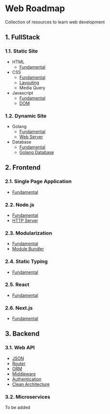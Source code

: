 # Web Roadmap

Collection of resources to learn web development

## 1. FullStack

### 1.1. Static Site

- HTML
  - [Fundamental](fullstack/static-site/html/fundamental.md)
- CSS
  - [Fundamental](fullstack/static-site/css/fundamental.md)
  - [Layouting](fullstack/static-site/css/layouting.md)
  - Media Query
- Javascript
  - [Fundamental](fullstack/static-site/javascript/fundamental.md)
  - [DOM](fullstack/static-site/javascript/dom.md)

### 1.2. Dynamic Site

- Golang
  - [Fundamental](fullstack/dynamic-site/golang/fundamental.md)
  - [Web Server](fullstack/dynamic-site/golang/web-server.md)
- Database
  - [Fundamental](fullstack/dynamic-site/database/fundamental.md)
  - [Golang Database](fullstack/dynamic-site/database/golang-database.md)

## 2. Frontend

### 2.1. Single Page Application

- [Fundamental](frontend/single-page-application/fundamental.md)

### 2.2. Node.js

- [Fundamental](frontend/node-js/fundamental.md)
- [HTTP Server](frontend/node-js/http-server.md)

### 2.3. Modularization

- [Fundamental](frontend/modularization/fundamental.md)
- [Module Bundler](frontend/modularization/module-bundler.md)

### 2.4. Static Typing

- [Fundamental](frontend/static-typing/fundamental.md)

### 2.5. React

- [Fundamental](frontend/react/fundamental.md)

### 2.6. Next.js

- [Fundamental](frontend/next-js/fundamental.md)

## 3. Backend

### 3.1. Web API

- [JSON](backend/web-api/json.md)
- [Router](backend/web-api/router.md)
- [ORM](backend/web-api/orm.md)
- [Middleware](backend/web-api/middleware.md)
- [Authentication](backend/web-api/authentication.md)
- [Clean Architecture](backend/web-api/clean-architecture.md)

### 3.2. Microservices

To be added
